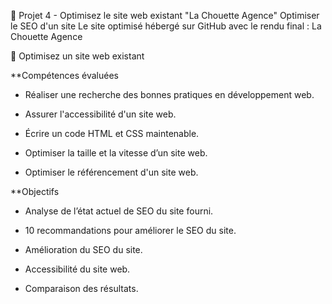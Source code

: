📎 Projet 4 - Optimisez le site web existant "La Chouette Agence"
Optimiser le SEO d'un site
Le site optimisé hébergé sur GitHub avec le rendu final : La Chouette Agence

🔨 Optimisez un site web existant

**Compétences évaluées

- Réaliser une recherche des bonnes pratiques en développement web.

- Assurer l'accessibilité d'un site web.

- Écrire un code HTML et CSS maintenable.

- Optimiser la taille et la vitesse d’un site web.

- Optimiser le référencement d'un site web.

**Objectifs

- Analyse de l’état actuel de SEO du site fourni.

- 10 recommandations pour améliorer le SEO du site.

- Amélioration du SEO du site.

- Accessibilité du site web.

- Comparaison des résultats.
